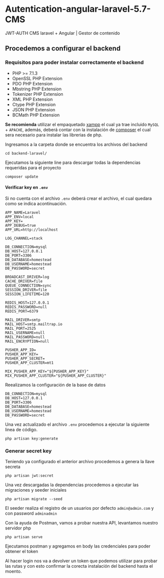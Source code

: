 # Autentication-angular-laravel-5.7-CMS
JWT-AUTH CMS laravel + Angular | Gestor de contenido


## Procedemos a configurar el backend

### Requisitos para poder instalar correctamente el backend

- PHP >= 7.1.3
- OpenSSL PHP Extension
- PDO PHP Extension
- Mbstring PHP Extension
- Tokenizer PHP Extension
- XML PHP Extension
- Ctype PHP Extension
- JSON PHP Extension
- BCMath PHP Extension

**Se recomienda** utilizar el empaquetado [xampp](https://www.apachefriends.org/es/index.html) el cual ya trae incluido `MySQL` + `APACHE`, además, deberá contar con la instalación de [composer](https://getcomposer.org/) el cual sera necesario para instalar las librerias de php.

Ingresamos a la carpeta donde se encuentra los archivos del backend

```
cd backend-laravel/
```

Ejecutamos la siguiente line para descargar todas la dependencias requeridas para el proyecto

```
composer update
```

#### Verificar key en `.env`
Si no cuenta con el archivo `.env` deberá crear el archivo, el cual quedara como se indica acontinuación.

```
APP_NAME=Laravel
APP_ENV=local
APP_KEY=
APP_DEBUG=true
APP_URL=http://localhost

LOG_CHANNEL=stack

DB_CONNECTION=mysql
DB_HOST=127.0.0.1
DB_PORT=3306
DB_DATABASE=homestead
DB_USERNAME=homestead
DB_PASSWORD=secret

BROADCAST_DRIVER=log
CACHE_DRIVER=file
QUEUE_CONNECTION=sync
SESSION_DRIVER=file
SESSION_LIFETIME=120

REDIS_HOST=127.0.0.1
REDIS_PASSWORD=null
REDIS_PORT=6379

MAIL_DRIVER=smtp
MAIL_HOST=smtp.mailtrap.io
MAIL_PORT=2525
MAIL_USERNAME=null
MAIL_PASSWORD=null
MAIL_ENCRYPTION=null

PUSHER_APP_ID=
PUSHER_APP_KEY=
PUSHER_APP_SECRET=
PUSHER_APP_CLUSTER=mt1

MIX_PUSHER_APP_KEY="${PUSHER_APP_KEY}"
MIX_PUSHER_APP_CLUSTER="${PUSHER_APP_CLUSTER}"
```

Reealizamos la configuración de la base de datos
```
DB_CONNECTION=mysql
DB_HOST=127.0.0.1
DB_PORT=3306
DB_DATABASE=homestead  
DB_USERNAME=homestead
DB_PASSWORD=secret
```

Una vez actualizado el archivo `.env` procedemos a ejecutar la siguiente linea de código.
```
php artisan key:generate
```
### Generar secret key
Teniendo ya configurado el anterior archivo procedemos a genera la llave secreta
```
php artisan jwt:secret                                            
```

Una vez descargadas la dependencias procedemos a ejecutar las migraciones y seeder iniciales

```
php artisan migrate --seed
```

El seeder realiza el registro de un usuarios por defecto `admin@admin.com`  y con password `adminadmin`


Con la ayuda de Postman, vamos a probar nuestra API, levantamos nuestro servidor php
    
```
php artisan serve
```
Ejecutamos postman y agregamos en body las credenciales para poder obtener el token

Al hacer login nos va a devolver un token que podemos utilizar para probar las rutas y con esto confirmar la corecta instalación del backend hasta el moento.

